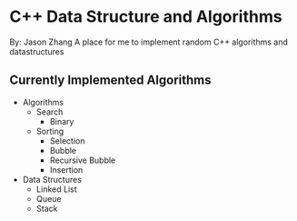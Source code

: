 # C++ Data Structure and Algorithms
By: Jason Zhang
A place for me to implement random C++ algorithms and datastructures
## Currently Implemented Algorithms
- Algorithms
  - Search
    - Binary
  - Sorting
    - Selection
    - Bubble
    - Recursive Bubble
    - Insertion
- Data Structures
  - Linked List
  - Queue
  - Stack
